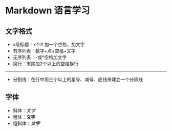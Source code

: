 # Markdown 语言学习
## 文字格式
* x级标题：x个# 加一个空格，加文字
* 有序列表：数字+点+空格+文字
* 无序列表：-或*空格加文字
* 换行：末尾加2个以上的空格换行
---
* 分割线：在行中用三个以上的星号、减号、底线来建立一个分隔线
## 字体
* 斜体：*文字*
* 粗体：**文字**
* 粗斜体：***文字***
## 
